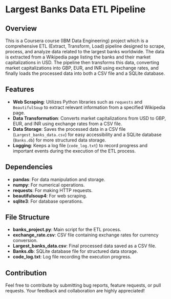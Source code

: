 # Largest Banks Data ETL Pipeline

## Overview
This is a Coursera course (IBM Data Engineering) project which is a comprehensive ETL (Extract, Transform, Load) pipeline designed to scrape, process, and analyze data related to the largest banks worldwide. The data is extracted from a Wikipedia page listing the banks and their market capitalizations in USD. The pipeline then transforms this data, converting market capitalizations into GBP, EUR, and INR using exchange rates, and finally loads the processed data into both a CSV file and a SQLite database.


## Features
- **Web Scraping**: Utilizes Python libraries such as `requests` and `BeautifulSoup` to extract relevant information from a specified Wikipedia page.
- **Data Transformation**: Converts market capitalizations from USD to GBP, EUR, and INR using exchange rates from a CSV file.
- **Data Storage**: Saves the processed data in a CSV file (`Largest_banks_data.csv`) for easy accessibility and a SQLite database (`Banks.db`) for more structured data storage.
- **Logging**: Keeps a log file (`code_log.txt`) to record progress and important events during the execution of the ETL process.


## Dependencies
- **pandas**: For data manipulation and storage.
- **numpy**: For numerical operations.
- **requests**: For making HTTP requests.
- **beautifulsoup4**: For web scraping.
- **sqlite3**: For database operations.


## File Structure
- **banks_project.py**: Main script for the ETL process.
- **exchange_rate.csv**: CSV file containing exchange rates for currency conversion.
- **Largest_banks_data.csv**: Final processed data saved as a CSV file.
- **Banks.db**: SQLite database file for structured data storage.
- **code_log.txt**: Log file recording the execution progress.


## Contribution
Feel free to contribute by submitting bug reports, feature requests, or pull requests. Your feedback and collaboration are highly appreciated!

